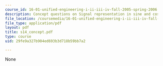 ```yaml
---
course_id: 16-01-unified-engineering-i-ii-iii-iv-fall-2005-spring-2006
description: Concept questions on Signal representation in sine and cosines.
file_location: /coursemedia/16-01-unified-engineering-i-ii-iii-iv-fall-2005-spring-2006/29fe9a327b904ed693b3d718b59bb7a2_s14_concept.pdf
file_type: application/pdf
layout: pdf
title: s14_concept.pdf
type: course
uid: 29fe9a327b904ed693b3d718b59bb7a2

---
```

None